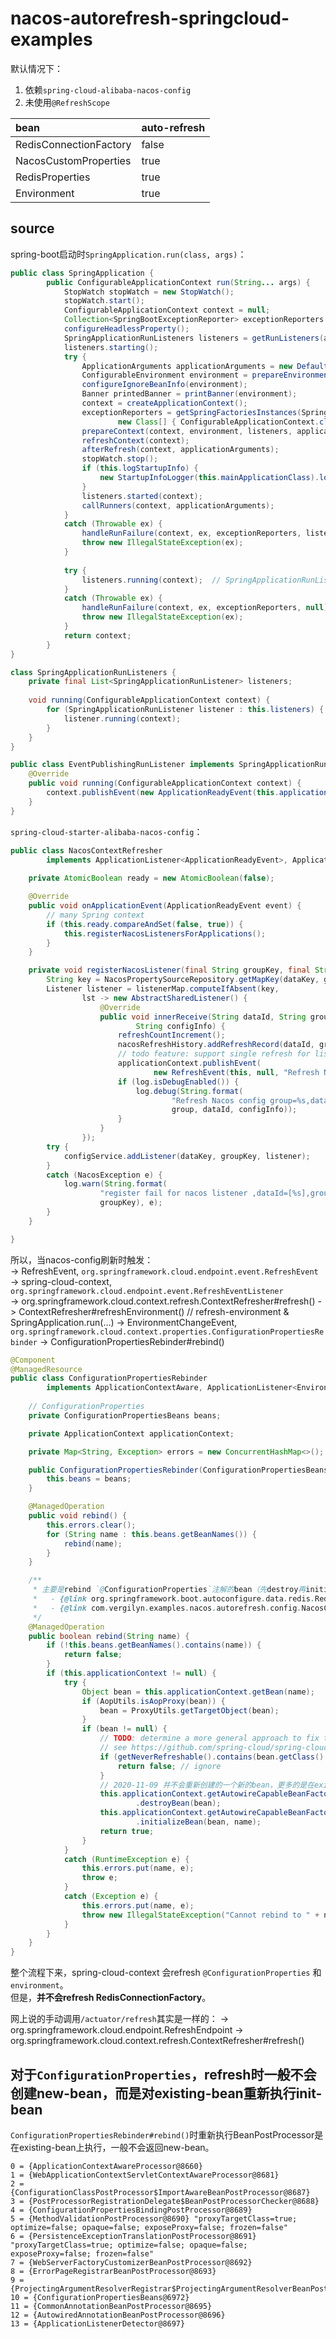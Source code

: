 # nacos-autorefresh-springcloud-examples

默认情况下：
1) 依赖`spring-cloud-alibaba-nacos-config`  
2) 未使用`@RefreshScope`  

| bean                   | auto-refresh |
|:-----------------------|:-------------|
| RedisConnectionFactory | false        |
| NacosCustomProperties  | true         |
| RedisProperties        | true         |
| Environment            | true         |

## source
spring-boot启动时`SpringApplication.run(class, args)`：  

```java
public class SpringApplication {
    	public ConfigurableApplicationContext run(String... args) {
    		StopWatch stopWatch = new StopWatch();
    		stopWatch.start();
    		ConfigurableApplicationContext context = null;
    		Collection<SpringBootExceptionReporter> exceptionReporters = new ArrayList<>();
    		configureHeadlessProperty();
    		SpringApplicationRunListeners listeners = getRunListeners(args);
    		listeners.starting();
    		try {
    			ApplicationArguments applicationArguments = new DefaultApplicationArguments(args);
    			ConfigurableEnvironment environment = prepareEnvironment(listeners, applicationArguments);
    			configureIgnoreBeanInfo(environment);
    			Banner printedBanner = printBanner(environment);
    			context = createApplicationContext();
    			exceptionReporters = getSpringFactoriesInstances(SpringBootExceptionReporter.class,
    					new Class[] { ConfigurableApplicationContext.class }, context);
    			prepareContext(context, environment, listeners, applicationArguments, printedBanner);
    			refreshContext(context);
    			afterRefresh(context, applicationArguments);
    			stopWatch.stop();
    			if (this.logStartupInfo) {
    				new StartupInfoLogger(this.mainApplicationClass).logStarted(getApplicationLog(), stopWatch);
    			}
    			listeners.started(context);
    			callRunners(context, applicationArguments);
    		}
    		catch (Throwable ex) {
    			handleRunFailure(context, ex, exceptionReporters, listeners);
    			throw new IllegalStateException(ex);
    		}
    
    		try {
    			listeners.running(context);  // SpringApplicationRunListeners.class
    		}
            catch (Throwable ex) {
                handleRunFailure(context, ex, exceptionReporters, null);
                throw new IllegalStateException(ex);
            }
    		return context;
    	}
}
```

```java
class SpringApplicationRunListeners {
    private final List<SpringApplicationRunListener> listeners;
    
	void running(ConfigurableApplicationContext context) {
		for (SpringApplicationRunListener listener : this.listeners) {
			listener.running(context);
		}
	}
}
```

```java
public class EventPublishingRunListener implements SpringApplicationRunListener, Ordered {
    @Override
    public void running(ConfigurableApplicationContext context) {
        context.publishEvent(new ApplicationReadyEvent(this.application, this.args, context));
    }
}
```

`spring-cloud-starter-alibaba-nacos-config`：  
```java
public class NacosContextRefresher
		implements ApplicationListener<ApplicationReadyEvent>, ApplicationContextAware {
    
	private AtomicBoolean ready = new AtomicBoolean(false);

    @Override
    public void onApplicationEvent(ApplicationReadyEvent event) {
        // many Spring context
        if (this.ready.compareAndSet(false, true)) {
            this.registerNacosListenersForApplications();
        }
    }

	private void registerNacosListener(final String groupKey, final String dataKey) {
		String key = NacosPropertySourceRepository.getMapKey(dataKey, groupKey);
		Listener listener = listenerMap.computeIfAbsent(key,
				lst -> new AbstractSharedListener() {
					@Override
					public void innerReceive(String dataId, String group,
							String configInfo) {
						refreshCountIncrement();
						nacosRefreshHistory.addRefreshRecord(dataId, group, configInfo);
						// todo feature: support single refresh for listening
						applicationContext.publishEvent(
								new RefreshEvent(this, null, "Refresh Nacos config"));
						if (log.isDebugEnabled()) {
							log.debug(String.format(
									"Refresh Nacos config group=%s,dataId=%s,configInfo=%s",
									group, dataId, configInfo));
						}
					}
				});
		try {
			configService.addListener(dataKey, groupKey, listener);
		}
		catch (NacosException e) {
			log.warn(String.format(
					"register fail for nacos listener ,dataId=[%s],group=[%s]", dataKey,
					groupKey), e);
		}
	}

}
```

所以，当nacos-config刷新时触发：  
-> RefreshEvent, `org.springframework.cloud.endpoint.event.RefreshEvent`  
-> spring-cloud-context, `org.springframework.cloud.endpoint.event.RefreshEventListener`  
-> org.springframework.cloud.context.refresh.ContextRefresher#refresh()
-> ContextRefresher#refreshEnvironment()  // refresh-environment & SpringApplication.run(...)
-> EnvironmentChangeEvent, `org.springframework.cloud.context.properties.ConfigurationPropertiesRebinder`
-> ConfigurationPropertiesRebinder#rebind()

```java
@Component
@ManagedResource
public class ConfigurationPropertiesRebinder
		implements ApplicationContextAware, ApplicationListener<EnvironmentChangeEvent> {
	
    // ConfigurationProperties
	private ConfigurationPropertiesBeans beans;

	private ApplicationContext applicationContext;

	private Map<String, Exception> errors = new ConcurrentHashMap<>();

	public ConfigurationPropertiesRebinder(ConfigurationPropertiesBeans beans) {
		this.beans = beans;
	}

	@ManagedOperation
	public void rebind() {
		this.errors.clear();
		for (String name : this.beans.getBeanNames()) {
			rebind(name);
		}
	}

    /**
     * 主要是rebind `@ConfigurationProperties`注解的bean（先destroy再initialize），例如：
     *   - {@link org.springframework.boot.autoconfigure.data.redis.RedisProperties}
     *   - {@link com.vergilyn.examples.nacos.autorefresh.config.NacosCustomProperties}
     */
    @ManagedOperation
	public boolean rebind(String name) {
		if (!this.beans.getBeanNames().contains(name)) {
			return false;
		}
		if (this.applicationContext != null) {
			try {
				Object bean = this.applicationContext.getBean(name);
				if (AopUtils.isAopProxy(bean)) {
					bean = ProxyUtils.getTargetObject(bean);
				}
				if (bean != null) {
					// TODO: determine a more general approach to fix this.
					// see https://github.com/spring-cloud/spring-cloud-commons/issues/571
					if (getNeverRefreshable().contains(bean.getClass().getName())) {
						return false; // ignore
					}
                    // 2020-11-09 并不会重新创建的一个新的bean，更多的是在exist-bean上重新赋值。（具体看initializeBean）
					this.applicationContext.getAutowireCapableBeanFactory()
							.destroyBean(bean);
					this.applicationContext.getAutowireCapableBeanFactory()
							.initializeBean(bean, name);
					return true;
				}
			}
			catch (RuntimeException e) {
				this.errors.put(name, e);
				throw e;
			}
			catch (Exception e) {
				this.errors.put(name, e);
				throw new IllegalStateException("Cannot rebind to " + name, e);
			}
		}
    }
}
```

整个流程下来，spring-cloud-context 会refresh `@ConfigurationProperties` 和 `environment`。  
但是，**并不会refresh RedisConnectionFactory**。

网上说的手动调用`/actuator/refresh`其实是一样的：
-> org.springframework.cloud.endpoint.RefreshEndpoint
-> org.springframework.cloud.context.refresh.ContextRefresher#refresh()

## 对于`ConfigurationProperties`，refresh时一般不会创建new-bean，而是对existing-bean重新执行init-bean
`ConfigurationPropertiesRebinder#rebind()`时重新执行BeanPostProcessor是在existing-bean上执行，一般不会返回new-bean。
```text
0 = {ApplicationContextAwareProcessor@8660} 
1 = {WebApplicationContextServletContextAwareProcessor@8681} 
2 = {ConfigurationClassPostProcessor$ImportAwareBeanPostProcessor@8687} 
3 = {PostProcessorRegistrationDelegate$BeanPostProcessorChecker@8688} 
4 = {ConfigurationPropertiesBindingPostProcessor@8689} 
5 = {MethodValidationPostProcessor@8690} "proxyTargetClass=true; optimize=false; opaque=false; exposeProxy=false; frozen=false"
6 = {PersistenceExceptionTranslationPostProcessor@8691} "proxyTargetClass=true; optimize=false; opaque=false; exposeProxy=false; frozen=false"
7 = {WebServerFactoryCustomizerBeanPostProcessor@8692} 
8 = {ErrorPageRegistrarBeanPostProcessor@8693} 
9 = {ProjectingArgumentResolverRegistrar$ProjectingArgumentResolverBeanPostProcessor@8694} 
10 = {ConfigurationPropertiesBeans@6972} 
11 = {CommonAnnotationBeanPostProcessor@8695} 
12 = {AutowiredAnnotationBeanPostProcessor@8696} 
13 = {ApplicationListenerDetector@8697} 
```